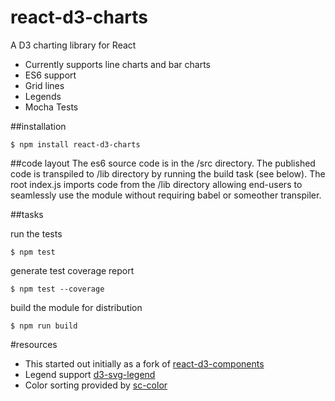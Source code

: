 # react-d3-charts
A D3 charting library for React

* Currently supports line charts and bar charts
* ES6 support
* Grid lines
* Legends
* Mocha Tests

##installation

```shell
$ npm install react-d3-charts
```

##code layout
The es6 source code is in the /src directory.
The published code is transpiled to /lib directory by running the build task (see below).
The root index.js imports code from the /lib directory allowing end-users to seamlessly use the module without requiring babel or someother transpiler.

##tasks

run the tests
```shell
$ npm test
```

generate test coverage report
```shell
$ npm test --coverage
```

build the module for distribution
```shell
$ npm run build
```

#resources
* This started out initially as a fork of [react-d3-components](https://github.com/codesuki/react-d3-components)
* Legend support [d3-svg-legend](https://github.com/susielu/d3-legend)
* Color sorting provided by [sc-color](https://www.npmjs.com/package/sc-color)
